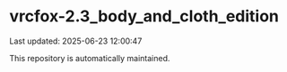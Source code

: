 # vrcfox-2.3_body_and_cloth_edition

Last updated: 2025-06-23 12:00:47

This repository is automatically maintained.

